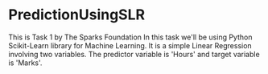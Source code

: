 # PredictionUsingSLR
This is Task 1 by The Sparks Foundation
In this task we'll be using Python Scikit-Learn library for Machine Learning.
It is a simple Linear Regression involving two variables.
The predictor variable is 'Hours' and target variable is 'Marks'.
